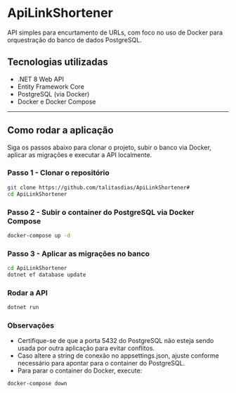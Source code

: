 # ApiLinkShortener

API simples para encurtamento de URLs, com foco no uso de Docker para orquestração do banco de dados PostgreSQL.

## Tecnologias utilizadas

- .NET 8 Web API
- Entity Framework Core
- PostgreSQL (via Docker)
- Docker e Docker Compose

---

## Como rodar a aplicação

Siga os passos abaixo para clonar o projeto, subir o banco via Docker, aplicar as migrações e executar a API localmente.

### Passo 1 - Clonar o repositório

```bash
git clone https://github.com/talitasdias/ApiLinkShortener#
cd ApiLinkShortener
```

### Passo 2 - Subir o container do PostgreSQL via Docker Compose

```bash
docker-compose up -d
```

### Passo 3 - Aplicar as migrações no banco

```bash
cd ApiLinkShortener
dotnet ef database update
```

### Rodar a API

```bash
dotnet run
```

### Observações
- Certifique-se de que a porta 5432 do PostgreSQL não esteja sendo usada por outra aplicação para evitar conflitos.
- Caso altere a string de conexão no appsettings.json, ajuste conforme necessário para apontar para o container do PostgreSQL.
- Para parar o container do Docker, execute:
```bash
docker-compose down
```
